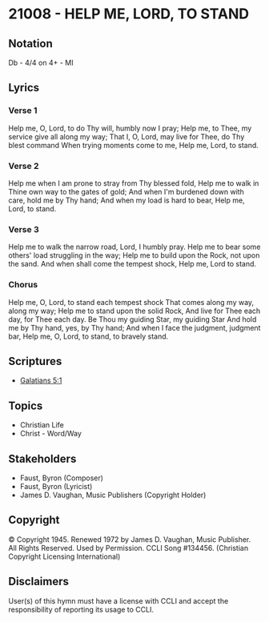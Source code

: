 # 21008 - HELP ME, LORD, TO STAND

## Notation

Db - 4/4 on 4+ - MI

## Lyrics

### Verse 1

Help me, O, Lord, to do Thy will, humbly now I pray; Help me, to Thee, my service give all along my way; That I, O, Lord, may live for Thee, do Thy blest command When trying moments come to me, Help me, Lord, to stand.

### Verse 2

Help me when I am prone to stray from Thy blessed fold, Help me to walk in Thine own way to the gates of gold; And when I'm burdened down with care, hold me by Thy hand; And when my load is hard to bear, Help me, Lord, to stand.

### Verse 3

Help me to walk the narrow road, Lord, I humbly pray. Help me to bear some others' load  struggling in the way; Help me to build upon the Rock, not upon the sand. And when shall come the tempest shock, Help me, Lord to stand.

### Chorus

Help me, O, Lord, to stand each tempest shock That comes along my way, along my way; Help me to stand upon the solid Rock, And live for Thee each day, for Thee each day. Be Thou my guiding Star, my guiding Star And hold me by Thy hand, yes, by Thy hand; And when I face the judgment, judgment bar, Help me, O, Lord, to stand, to bravely stand. 


## Scriptures

- [Galatians 5:1](https://www.biblegateway.com/passage/?search=Galatians%205%3A1)

## Topics

- Christian Life
- Christ - Word/Way

## Stakeholders

- Faust, Byron (Composer)
- Faust, Byron (Lyricist)
- James D. Vaughan, Music Publishers (Copyright Holder)

## Copyright

© Copyright 1945. Renewed 1972 by James D. Vaughan, Music Publisher. All Rights Reserved. Used by Permission. CCLI Song #134456.
(Christian Copyright Licensing International)

## Disclaimers

User(s) of this hymn must have a license with CCLI and accept the responsibility of reporting its usage to CCLI.

